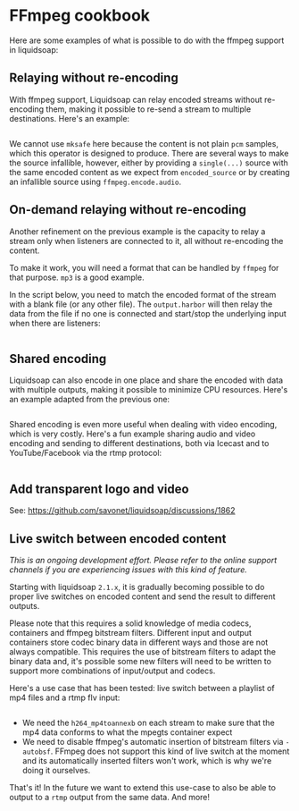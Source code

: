 # FFmpeg cookbook

Here are some examples of what is possible to do with the ffmpeg support in liquidsoap:

## Relaying without re-encoding

With ffmpeg support, Liquidsoap can relay encoded streams without re-encoding them, making it possible to re-send a stream to multiple destinations. Here's an example:

```{.liquidsoap include="content/liq/ffmpeg-relay.liq"}

```

We cannot use `mksafe` here because the content is not plain `pcm` samples, which this operator is designed to produce. There
are several ways to make the source infallible, however, either by providing a `single(...)` source with the same encoded content
as we expect from `encoded_source` or by creating an infallible source using `ffmpeg.encode.audio`.

## On-demand relaying without re-encoding

Another refinement on the previous example is the capacity to relay a stream only when listeners are connected to it,
all without re-encoding the content.

To make it work, you will need a format that can be handled by `ffmpeg` for that purpose. `mp3` is a good example.

In the script below, you need to match the encoded format of the stream with a blank file (or any other file).
The `output.harbor` will then relay the data from the file if no one is connected and start/stop the underlying
input when there are listeners:

```{.liquidsoap include="content/liq/ffmpeg-relay-ondemand.liq"}

```

## Shared encoding

Liquidsoap can also encode in one place and share the encoded with data with multiple outputs, making it possible to
minimize CPU resources. Here's an example adapted from the previous one:

```{.liquidsoap include="content/liq/ffmpeg-shared-encoding.liq"}

```

Shared encoding is even more useful when dealing with video encoding, which is very costly. Here's a fun example
sharing audio and video encoding and sending to different destinations, both via Icecast and to YouTube/Facebook
via the rtmp protocol:

```{.liquidsoap include="content/liq/ffmpeg-shared-encoding-rtmp.liq"}

```

## Add transparent logo and video

See: https://github.com/savonet/liquidsoap/discussions/1862

## Live switch between encoded content

_This is an ongoing development effort. Please refer to the online support channels if you are experiencing issues with this kind of feature._

Starting with liquidsoap `2.1.x`, it is gradually becoming possible to do proper live switches on encoded content and send the
result to different outputs.

Please note that this requires a solid knowledge of media codecs, containers and ffmpeg bitstream filters. Different input and output
containers store codec binary data in different ways and those are not always compatible. This requires the use of bitstream filters
to adapt the binary data and, it's possible some new filters will need to be written to support more combinations of input/output and codecs.

Here's a use case that has been tested: live switch between a playlist of mp4 files and a rtmp flv input:

```{.liquidsoap include="content/liq/live-switch.liq"}

```

- We need the `h264_mp4toannexb` on each stream to make sure that the mp4 data conforms to what the mpegts container expect
- We need to disable ffmpeg's automatic insertion of bitstream filters via `-autobsf`. FFmpeg does not support this kind of live switch at the moment and its automatically inserted filters won't work, which is why we're doing it ourselves.

That's it! In the future we want to extend this use-case to also be able to output to a `rtmp` output from the same data. And more!
